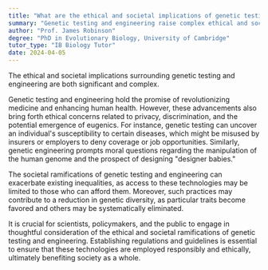 ```yaml
---
title: "What are the ethical and societal implications of genetic testing and engineering?"
summary: "Genetic testing and engineering raise complex ethical and societal issues, prompting discussions about privacy, consent, potential discrimination, and the moral ramifications of altering human genetics."
author: "Prof. James Robinson"
degree: "PhD in Evolutionary Biology, University of Cambridge"
tutor_type: "IB Biology Tutor"
date: 2024-04-05
---
```


The ethical and societal implications surrounding genetic testing and engineering are both significant and complex.

Genetic testing and engineering hold the promise of revolutionizing medicine and enhancing human health. However, these advancements also bring forth ethical concerns related to privacy, discrimination, and the potential emergence of eugenics. For instance, genetic testing can uncover an individual's susceptibility to certain diseases, which might be misused by insurers or employers to deny coverage or job opportunities. Similarly, genetic engineering prompts moral questions regarding the manipulation of the human genome and the prospect of designing "designer babies."

The societal ramifications of genetic testing and engineering can exacerbate existing inequalities, as access to these technologies may be limited to those who can afford them. Moreover, such practices may contribute to a reduction in genetic diversity, as particular traits become favored and others may be systematically eliminated.

It is crucial for scientists, policymakers, and the public to engage in thoughtful consideration of the ethical and societal ramifications of genetic testing and engineering. Establishing regulations and guidelines is essential to ensure that these technologies are employed responsibly and ethically, ultimately benefiting society as a whole.
    